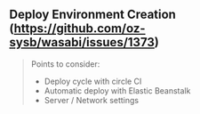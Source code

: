 ## Deploy Environment Creation </br>(https://github.com/oz-sysb/wasabi/issues/1373)

> Points to consider:
> - Deploy cycle with circle CI
> - Automatic deploy with Elastic Beanstalk
> - Server / Network settings
